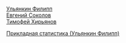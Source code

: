 [Ульянкин Филипп](https://github.com/FUlyankin)  
[Евгений Соколов](https://github.com/esokolov)  
[Тимофей Хирьянов](https://github.com/tkhirianov)  

[Прикладная статистика (Ульянкин Филипп)](https://github.com/FUlyankin/matstat_coursera)  
